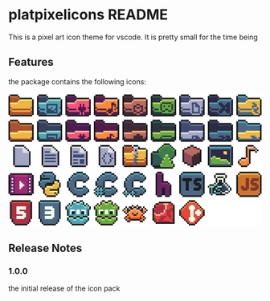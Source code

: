 # platpixelicons README

This is a pixel art icon theme for vscode.
It is pretty small for the time being

## Features

the package contains the following icons:

![the icons currently available in the plat pixel pack](https://github.com/platinumaniac/vscode-plat-pixel-icons/blob/main/icon_themes/platpixelpreview.png?raw=true)

## Release Notes

### 1.0.0

the initial release of the icon pack
